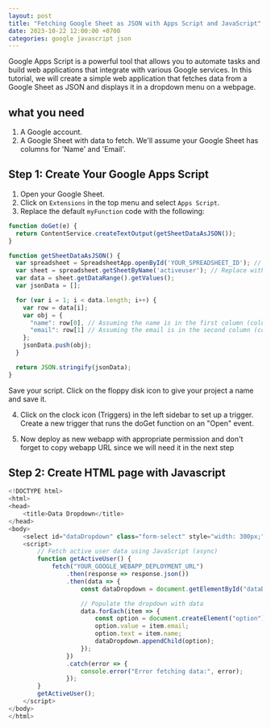 ```yaml
---
layout: post
title: "Fetching Google Sheet as JSON with Apps Script and JavaScript"
date: 2023-10-22 12:00:00 +0700
categories: google javascript json
---
```


Google Apps Script is a powerful tool that allows you to automate tasks and build web applications that integrate with various Google services. In this tutorial, we will create a simple web application that fetches data from a Google Sheet as JSON and displays it in a dropdown menu on a webpage.

## what you need

1. A Google account.
2. A Google Sheet with data to fetch. We'll assume your Google Sheet has columns for 'Name' and 'Email'.

## Step 1: Create Your Google Apps Script

1. Open your Google Sheet.
2. Click on `Extensions` in the top menu and select `Apps Script`.
3. Replace the default `myFunction` code with the following:

```javascript
function doGet(e) {
  return ContentService.createTextOutput(getSheetDataAsJSON());
}

function getSheetDataAsJSON() {
  var spreadsheet = SpreadsheetApp.openById('YOUR_SPREADSHEET_ID'); // Replace with your actual spreadsheet ID
  var sheet = spreadsheet.getSheetByName('activeuser'); // Replace with the name of your target sheet
  var data = sheet.getDataRange().getValues();
  var jsonData = [];

  for (var i = 1; i < data.length; i++) {
    var row = data[i];
    var obj = {
      "name": row[0], // Assuming the name is in the first column (column A)
      "email": row[1] // Assuming the email is in the second column (column B)
    };
    jsonData.push(obj);
  }

  return JSON.stringify(jsonData);
}
```
Save your script. Click on the floppy disk icon to give your project a name and save it.

4. Click on the clock icon (Triggers) in the left sidebar to set up a trigger. Create a new trigger that runs the doGet function on an "Open" event.

5. Now deploy as new webapp with appropriate permission and don't forget to copy webapp URL since we will need it in the next step

## Step 2: Create HTML page with Javascript

```javascript
<!DOCTYPE html>
<html>
<head>
    <title>Data Dropdown</title>
</head>
<body>
    <select id="dataDropdown" class="form-select" style="width: 300px;"></select>
    <script>
        // Fetch active user data using JavaScript (async)
        function getActiveUser() {
            fetch("YOUR_GOOGLE_WEBAPP_DEPLOYMENT_URL")
                .then(response => response.json())
                .then(data => {
                    const dataDropdown = document.getElementById("dataDropdown");

                    // Populate the dropdown with data
                    data.forEach(item => {
                        const option = document.createElement("option");
                        option.value = item.email;
                        option.text = item.name;
                        dataDropdown.appendChild(option);
                    });
                })
                .catch(error => {
                    console.error("Error fetching data:", error);
                });
        }
        getActiveUser();
    </script>
</body>
</html>

```

